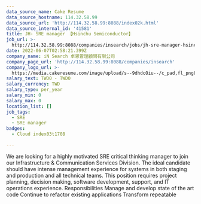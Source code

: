 ```yaml
---
data_source_name: Cake Resume
data_source_hostname: 114.32.58.99
data_source_url: 'http://114.32.58.99:8088/index02k.html'
data_source_internal_id: '41581'
title: JH- SRE manager 【Hsinchu Semiconductor】
job_url: >-
  http://114.32.58.99:8088/companies/insearch/jobs/jh-sre-manager-hsinchu-semiconductor
date: 2022-06-07T02:58:21.399Z
company_name: iN Search 卓恩管理顧問有限公司
company_page_url: 'http://114.32.58.99:8088/companies/insearch'
company_logo_url: >-
  https://media.cakeresume.com/image/upload/s--9dhdcOiu--/c_pad,fl_png8,h_200,w_200/v1610522688/ppnzb1veba43cha2rznf.png
salary_text: TWD0 - TWD0
salary_currency: TWD
salary_type: per_year
salary_min: 0
salary_max: 0
location_list: []
job_tags:
  - SRE
  - SRE manager
badges:
  - Cloud index03t1708

---
```


We are looking for a highly motivated SRE critical thinking manager to join our Infrastructure & Communication Services Division. The ideal candidate should have intense management experience for systems in both staging and production and all technical teams. This position requires project planning, decision making, software development, support, and IT operations experience. Responsibilities Manage and develop state of the art code Continue to refactor existing applications Transform repeatable